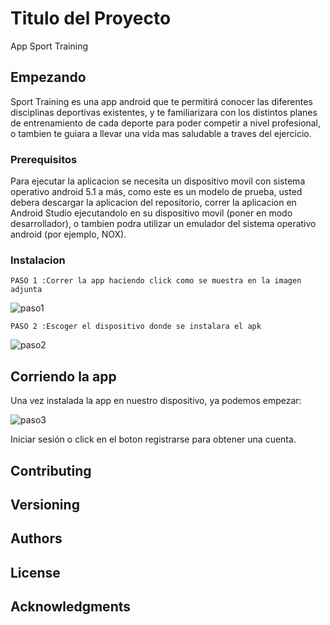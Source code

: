 # Titulo del Proyecto

App Sport Training

## Empezando
Sport Training es una app android que te permitirá conocer las diferentes disciplinas deportivas existentes, y te familiarizara con los distintos planes de entrenamiento de cada deporte para poder competir a nivel profesional, o tambien te guiara a llevar una vida mas saludable a traves del ejercicio.

### Prerequisitos

Para ejecutar la aplicacion se necesita un dispositivo movil con sistema operativo android 5.1 a más, como este es un modelo de prueba, usted debera descargar la aplicacion del repositorio, correr la aplicacion en Android Studio ejecutandolo en su dispositivo movil (poner en modo desarrollador), o tambien podra utilizar un emulador del sistema operativo android (por ejemplo, NOX).

### Instalacion
```
PASO 1 :Correr la app haciendo click como se muestra en la imagen adjunta
```
![paso1](https://user-images.githubusercontent.com/27708565/60320548-b0d13200-993f-11e9-9dee-043b6bc5a1ba.PNG)

```
PASO 2 :Escoger el dispositivo donde se instalara el apk
```
![paso2](https://user-images.githubusercontent.com/27708565/60320801-71571580-9940-11e9-8909-d87c5391d6dd.PNG)


## Corriendo la app
Una vez instalada la app en nuestro dispositivo, ya podemos empezar:

![paso3](https://user-images.githubusercontent.com/27708565/60320986-0eb24980-9941-11e9-873f-4e7ff9b04ae1.jpg)

Iniciar sesión o click en el boton registrarse para obtener una cuenta.




## Contributing



## Versioning



## Authors



## License



## Acknowledgments
